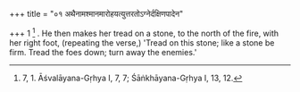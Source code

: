 +++
title = "०१ अथैनामश्मानमारोहयत्युत्तरतोऽग्नेर्दक्षिणपादेन"

+++
1 [^1] . He then makes her tread on a stone, to the north of the fire, with her right foot, (repeating the verse,) 'Tread on this stone; like a stone be firm. Tread the foes down; turn away the enemies.'


[^1]:  7, 1. Āśvalāyana-Gṛhya I, 7, 7; Śāṅkhāyana-Gṛhya I, 13, 12.

